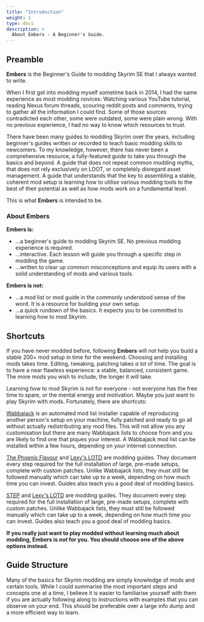 ```yaml
---
title: "Introduction"
weight: 1
type: docs
description: >
  About Embers - A Beginner's Guide.
---
```


## Preamble

**Embers** is the Beginner's Guide to modding Skyrim SE that I always wanted to write.

When I first got into modding myself sometime back in 2014, I had the same experience as most modding novices: Watching various YouTube tutorial, reading Nexus forum threads, scouring reddit posts and comments, trying to gather all the information I could find. Some of those sources contradicted each other, some were outdated, some were plain wrong. With no previous experience, I had no way to know which resources to trust.

There have been many guides to modding Skyrim over the years, including beginner's guides written or recorded to teach basic modding skills to newcomers. To my knowledge, however, there has never been a comprehensive resource, a fully-featured guide to take you through the basics and beyond. A guide that does not repeat common modding myths, that does not rely exclusively on LOOT, or completely disregard asset management. A guide that understands that the key to assembling a stable, coherent mod setup is learning how to utilise various modding tools to the best of their potential as well as how mods work on a fundamental level.

This is what **Embers** is intended to be.

### About Embers

**Embers is:**

- ...a beginner's guide to modding Skyrim SE. No previous modding experience is required.
- ...interactive. Each lesson will guide you through a specific step in modding the game.
- ...written to clear up common misconceptions and equip its users with a solid understanding of mods and various tools. 

**Embers is not:**

- ...a mod list or mod guide in the commonly understood sense of the word. It is a resource for building your own setup.
- ...a quick rundown of the basics. It expects you to be committed to learning how to mod Skyrim.

## Shortcuts

If you have never modded before, following **Embers** will *not* help you build a stable 200+ mod setup in time for the weekend. Choosing and installing mods takes time. Editing, tweaking, patching takes *a lot* of time. The goal is to have a near flawless experience: a stable, balanced, consistent game. The more mods you wish to include, the longer it will take.

Learning how to mod Skyrim is not for everyone - not everyone has the free time to spare, or the mental energy and motivation. Maybe you just want to play Skyrim with mods. Fortunately, there are shortcuts:

[Wabbajack](https://www.wabbajack.org/#/) is an automated mod list installer capable of reproducing another person's setup on your machine, fully patched and ready to go all without actually redistributing any mod files. This will not allow you any customisation but there are many Wabbajack lists to choose from and you are likely to find one that piques your interest. A Wabbajack mod list can be installed within a few hours, depending on your internet connection.

[The Phoenix Flavour](/tpf/) and [Lexy's LOTD](https://lexyslotd.com/) are modding guides. They document every step required for the full installation of large, pre-made setups, complete with custom patches. Unlike Wabbajack lists, they must still be followed manually which can take up to a week, depending on how much time you can invest. Guides also teach you a good deal of modding basics.

[STEP](https://stepmodifications.org/wiki/SkyrimSE:2.0.0) and [Lexy's LOTD](https://lexyslotd.com/) are modding guides. They document every step required for the full installation of large, pre-made setups, complete with custom patches. Unlike Wabbajack lists, they must still be followed manually which can take up to a week, depending on how much time you can invest. Guides also teach you a good deal of modding basics.

**If you really just want to play modded without learning much about modding, Embers is *not* for you. You should choose one of the above options instead.**

## Guide Structure

Many of the basics for Skyrim modding are simply knowledge of mods and certain tools. While I could summarise the most important steps and concepts one at a time, I believe it is easier to familiarise yourself with them if you are actually following along to instructions with examples that you can observe on your end. This should be preferable over a large info dump and a more efficient way to learn.